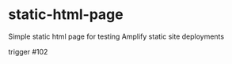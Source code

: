 # static-html-page
Simple static html page for testing Amplify static site deployments

trigger #102

